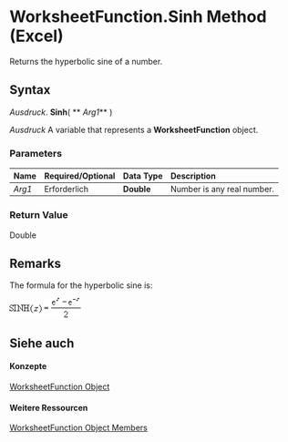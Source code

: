 
# WorksheetFunction.Sinh Method (Excel)

Returns the hyperbolic sine of a number.


## Syntax

 _Ausdruck_. **Sinh**( ** _Arg1_** )

 _Ausdruck_ A variable that represents a **WorksheetFunction** object.


### Parameters



|**Name**|**Required/Optional**|**Data Type**|**Description**|
|:-----|:-----|:-----|:-----|
| _Arg1_|Erforderlich|**Double**|Number is any real number.|

### Return Value

Double


## Remarks

The formula for the hyperbolic sine is: 


![](images/awfsinh_ZA06051240.gif)




## Siehe auch


#### Konzepte


[WorksheetFunction Object](7b1d5639-363d-632c-2cf0-2232562646b6.md)
#### Weitere Ressourcen


[WorksheetFunction Object Members](http://msdn.microsoft.com/library/6811ca87-4b53-0bff-88c9-30bf7497879a%28Office.15%29.aspx)